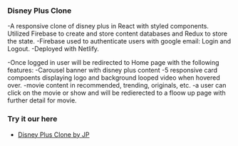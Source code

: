 ### Disney Plus Clone
-A responsive clone of disney plus in React with styled components.  Utilized Firebase to create and store content databases and Redux to store the state.
-Firebase used to authenticate users with google email: Login and Logout.
-Deployed with Netlify.

-Once logged in user will be redirected to Home page with the following features:
  -Carousel banner with disney plus content
  -5 responsive card compoents displaying logo and background looped video when hovered over.
  -movie content in recommended, trending, originals, etc.
  -a user can click on the movie or show and will be redierected to a floow up page with further detail for movie.

  ### Try it our here
  - [Disney Plus Clone by JP](https://disneyplus-clone-ny-jp.netlify.app/)

